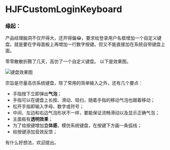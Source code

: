 # HJFCustomLoginKeyboard

### 缘起：
产品经理脑洞不仅开得大，还开得偏😂，要求给登录用户名框增加一个自定义键盘。就是要在字母面板上再增加一行数字按键。但又不能直接加在系统自带键盘上面。

零零散散折腾了几天，高仿了一个自定义键盘。
以下是效果图。

![键盘效果图](http://upload-images.jianshu.io/upload_images/1417137-3eec835900c639f1.jpg?imageMogr2/auto-orient/strip%7CimageView2/2/w/1240)

宗旨是尽量高仿系统键盘，除了常用的简单输入之外，还有几个要点：
* 手指按下立即弹出**气泡**；
* 手指可以在键盘上长按、滑动、轻扫，随着手指的移动气泡也跟着移动；
* 松开手指即输入字母、数字或符号；
* 中间、左边和右边气泡形状不一样，要能保证流畅滑动以及显示正确气泡；
* 主面板有**透明效果**；
* 为了给按键增加**立体感**，模仿系统键盘，在按键下方画一条弧线；
* 给按键添加音效反馈；



有什么好想法，欢迎提出。


